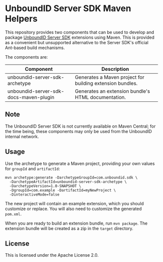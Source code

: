 # UnboundID Server SDK Maven Helpers

This repository provides two components that can be used to develop and package 
[UnboundID Server SDK](http://blog.arnaudlacour.com/2011/01/introducing-unboundid-server-sdk-future.html) 
extensions using Maven. This is provided as a convenient but unsupported 
alternative to the Server SDK's official Ant-based build mechanisms.

The components are:

| Component | Description |
| --- | --- |
| unboundid-server-sdk-archetype | Generates a Maven project for building extension bundles. |
| unboundid-server-sdk-docs-maven-plugin | Generates an extension bundle's HTML documentation. |

## Note

The UnboundID Server SDK is not currently available on Maven Central; for the 
time being, these components may only be used from the UnboundID internal 
network.

## Usage

Use the archetype to generate a Maven project, providing your own values for 
`groupId` and `artifactId`:

```
mvn archetype:generate -DarchetypeGroupId=com.unboundid.sdk \
  -DarchetypeArtifactId=unboundid-server-sdk-archetype \
  -DarchetypeVersion=1.0-SNAPSHOT \
  -DgroupId=com.example -DartifactId=myNewProject \
  -DinteractiveMode=false
```

The new project will contain an example extension, which you should customize 
or replace. You will also need to customize the generated `pom.xml`.

When you are ready to build an extension bundle, run `mvn package`. 
The extension bundle will be created as a zip in the `target` directory.

## License

This is licensed under the Apache License 2.0.